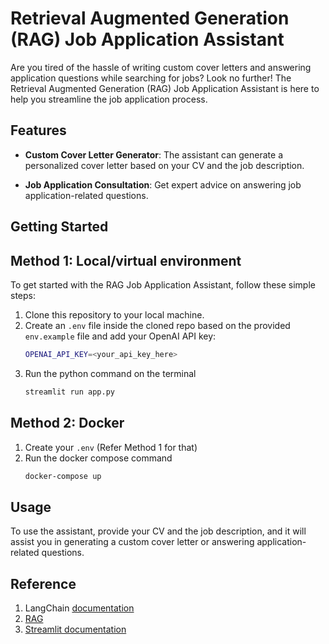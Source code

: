 # Retrieval Augmented Generation (RAG) Job Application Assistant

Are you tired of the hassle of writing custom cover letters and answering application questions while searching for jobs? Look no further! The Retrieval Augmented Generation (RAG) Job Application Assistant is here to help you streamline the job application process.

## Features

- **Custom Cover Letter Generator**: The assistant can generate a personalized cover letter based on your CV and the job description.

- **Job Application Consultation**: Get expert advice on answering job application-related questions.

## Getting Started

## Method 1: Local/virtual environment 
To get started with the RAG Job Application Assistant, follow these simple steps:

1. Clone this repository to your local machine.
2. Create an `.env` file inside the cloned repo based on the provided `env.example` file and add your OpenAI API key:
   ```bash
   OPENAI_API_KEY=<your_api_key_here>
   ```
3. Run the python command on the terminal
    ```python
    streamlit run app.py
    ```

## Method 2: Docker
1. Create your `.env` (Refer Method 1 for that)
2. Run the docker compose command
    ```bash
    docker-compose up
    ```

## Usage
To use the assistant, provide your CV and the job description, and it will assist you in generating a custom cover letter or answering application-related questions.

## Reference
1. LangChain [documentation](https://python.langchain.com/docs/use_cases/question_answering.html)
2. [RAG](https://python.langchain.com/docs/expression_language/cookbook/retrieval)
3. [Streamlit documentation](https://docs.streamlit.io/library/cheatsheet)